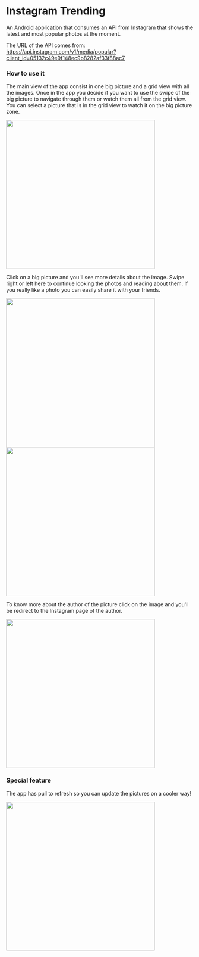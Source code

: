 # Instagram Trending

An Android application that consumes an API from Instagram that shows the latest and most popular photos at the moment.

The URL of the API comes from: https://api.instagram.com/v1/media/popular?client_id=05132c49e9f148ec9b8282af33f88ac7

### How to use it

The main view of the app consist in one big picture and a grid view with all the images. Once in the app you decide if you want to use the swipe of the big picture to navigate through them or watch them all from the grid view. You can select a picture that is in the grid view to watch it on the big picture zone.

<img src="screenshots/screenshot_1.png" width="400">

Click on a big picture and you'll see more details about the image. Swipe right or left here to continue looking the photos and reading about them.
If you really like a photo you can easily share it with your friends.

<img src="screenshots/screenshot_2.png" width="400">
<img src="screenshots/screenshot_4.png" width="400">

To know more about the author of the picture click on the image and you'll be redirect to the Instagram page of the author.

<img src="screenshots/screenshot_3.png" width="400">


### Special feature

The app has pull to refresh so you can update the pictures on a cooler way!

<img src="screenshots/screenshot_5.png" width="400">
